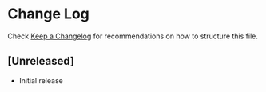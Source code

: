 # Change Log
Check [Keep a Changelog](http://keepachangelog.com/) for recommendations on how to structure this file.

## [Unreleased]
- Initial release